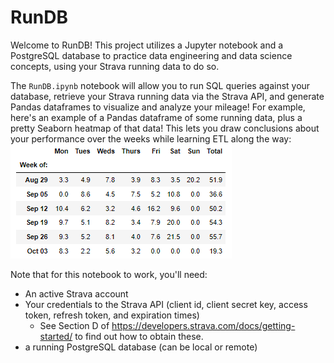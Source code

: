 # RunDB
Welcome to RunDB! This project utilizes a Jupyter notebook and a PostgreSQL database to practice data engineering and data science concepts, using your Strava running data to do so.<br>

The `RunDB.ipynb` notebook will allow you to run SQL queries against your database, retrieve your Strava running data via the Strava API, and generate Pandas dataframes to visualize and analyze your mileage! For example, here's an example of a Pandas dataframe of some running data, plus a pretty Seaborn heatmap of that data! This lets you draw conclusions about your performance over the weeks while learning ETL along the way:<br>
<img src="/images/sample_dataframe_output.png" alt="Sample output of a Dataframe with Weekly Running data" title="RunDB DataFrame">

Note that for this notebook to work, you'll need:
 - An active Strava account
 - Your credentials to the Strava API (client id, client secret key, access token, refresh token, and expiration times)
   - See Section D of https://developers.strava.com/docs/getting-started/ to find out how to obtain these.
 - a running PostgreSQL database (can be local or remote)



